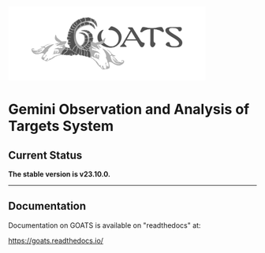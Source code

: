 <p align="left">
  <img src="./graphics/GOATS_logo.png" width="400" height="150" alt="GOATS logo">
  <h1>Gemini Observation and Analysis of Targets System</h1>
</p>

## Current Status
**The stable version is v23.10.0.**  

---
## Documentation
Documentation on GOATS is available on "readthedocs" at:

https://goats.readthedocs.io/